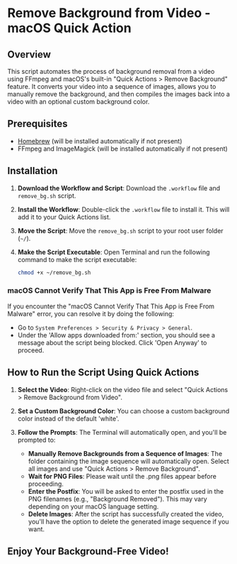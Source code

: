 # Remove Background from Video - macOS Quick Action

## Overview

This script automates the process of background removal from a video using FFmpeg and macOS's built-in "Quick Actions > Remove Background" feature. It converts your video into a sequence of images, allows you to manually remove the background, and then compiles the images back into a video with an optional custom background color.

## Prerequisites

- [Homebrew](https://brew.sh/) (will be installed automatically if not present)
- FFmpeg and ImageMagick (will be installed automatically if not present)

## Installation

1. **Download the Workflow and Script**: Download the `.workflow` file and `remove_bg.sh` script.

2. **Install the Workflow**: Double-click the `.workflow` file to install it. This will add it to your Quick Actions list.

3. **Move the Script**: Move the `remove_bg.sh` script to your root user folder (`~/`).

4. **Make the Script Executable**: Open Terminal and run the following command to make the script executable:
    ```bash
    chmod +x ~/remove_bg.sh
    ```

### macOS Cannot Verify That This App is Free From Malware

If you encounter the "macOS Cannot Verify That This App is Free From Malware" error, you can resolve it by doing the following:

- Go to `System Preferences > Security & Privacy > General`.
- Under the 'Allow apps downloaded from:' section, you should see a message about the script being blocked. Click 'Open Anyway' to proceed.

## How to Run the Script Using Quick Actions

1. **Select the Video**: Right-click on the video file and select "Quick Actions > Remove Background from Video".

2. **Set a Custom Background Color**: You can choose a custom background color instead of the default 'white'.

3. **Follow the Prompts**: The Terminal will automatically open, and you'll be prompted to:
    - **Manually Remove Backgrounds from a Sequence of Images**: The folder containing the image sequence will automatically open. Select all images and use "Quick Actions > Remove Background".
    - **Wait for PNG Files**: Please wait until the .png files appear before proceeding.
    - **Enter the Postfix**: You will be asked to enter the postfix used in the PNG filenames (e.g., "Background Removed"). This may vary depending on your macOS language setting.
    - **Delete Images**: After the script has successfully created the video, you'll have the option to delete the generated image sequence if you want.


## Enjoy Your Background-Free Video!
